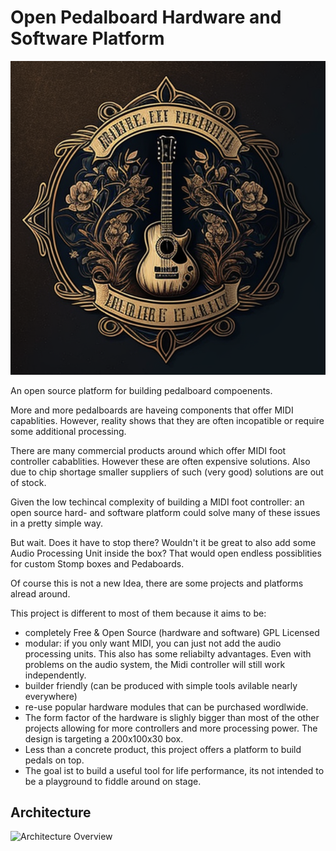 # Open Pedalboard Hardware and Software Platform

![Logo](img/pedalboard-logo-large.png)

An open source platform for building pedalboard compoenents.

More and more pedalboards are haveing components that offer MIDI capablities. However, reality shows that they are often incopatible
or require some additional processing. 

There are many commercial products around which offer MIDI foot controller cabablities. However these are often expensive solutions.
Also due to chip shortage smaller suppliers of such (very good) solutions are out of stock.

Given the low techincal complexity of building a MIDI foot controller: an open source hard- and software platform could solve many
of these issues in a pretty simple way. 

But wait. Does it have to stop there? Wouldn't it be great to also add some Audio Processing Unit inside the box? 
That would open endless possiblities for custom Stomp boxes and Pedaboards.

Of course this is not a new Idea, there are some projects and platforms alread around. 

This project is different to most of them because it aims to be:

- completely Free & Open Source (hardware and software) GPL Licensed
- modular: if you only want MIDI, you can just not add the audio processing units. This also has some reliabilty advantages. Even with problems on the audio system, the Midi controller will still work independently. 
- builder friendly (can be produced with simple tools avilable nearly everywhere)
- re-use popular hardware modules that can be purchased wordlwide.
- The form factor of the hardware is slighly bigger than most of the other projects allowing for more controllers and more processing power. The design is targeting a 200x100x30 box.
- Less than a concrete product, this project offers a platform to build pedals on top.
- The goal ist to build a useful tool for life performance, its not intended to be a playground to fiddle around on stage.

## Architecture

![Architecture Overview](digram/architecture.drawio.svg)


